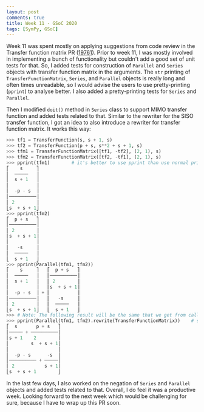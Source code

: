 ```yaml
---
layout: post
comments: true
title: Week 11 - GSoC 2020
tags: [SymPy, GSoC]
---
```


Week 11 was spent mostly on applying suggestions from code review in the Transfer function matrix PR ([19761](https://github.com/sympy/sympy/pull/19761)). Prior to week 11, I was mostly involved in implementing a bunch of
functionality but couldn't add a good set of unit tests for that. So, I added tests for construction of `Parallel` and `Series` objects with transfer function matrix in the
arguments. The `str` printing of `TransferFunctionMatrix`, `Series`, and `Parallel` objects is really long and often times unreadable, so I would advise the users to
use pretty-printing (`pprint`) to analyse better. I also added a pretty-printing tests for `Series` and `Parallel`.

Then I modified `doit()` method in `Series` class to support MIMO transfer function and added tests related to that. Similar to the rewriter for the SISO transfer function,
I got an idea to also introduce a rewriter for transfer function matrix. It works this way:

``` python
>>> tf1 = TransferFunction(s, s + 1, s)
>>> tf2 = TransferFunction(p + s, s**2 + s + 1, s)
>>> tfm1 = TransferFunctionMatrix([tf1, -tf2], (2, 1), s)
>>> tfm2 = TransferFunctionMatrix([tf2, -tf1], (2, 1), s)
>>> pprint(tfm1)        # it's better to use pprint than use normal printing.
⎡    s     ⎤
⎢  ─────   ⎥
⎢  s + 1   ⎥
⎢          ⎥
⎢  -p - s  ⎥
⎢──────────⎥
⎢ 2        ⎥
⎣s  + s + 1⎦
>>> pprint(tfm2)
⎡  p + s   ⎤
⎢──────────⎥
⎢ 2        ⎥
⎢s  + s + 1⎥
⎢          ⎥
⎢   -s     ⎥
⎢  ─────   ⎥
⎣  s + 1   ⎦
>>> pprint(Parallel(tfm1, tfm2))
⎡    s     ⎤   ⎡  p + s   ⎤
⎢  ─────   ⎥   ⎢──────────⎥
⎢  s + 1   ⎥   ⎢ 2        ⎥
⎢          ⎥   ⎢s  + s + 1⎥
⎢  -p - s  ⎥ + ⎢          ⎥
⎢──────────⎥   ⎢   -s     ⎥
⎢ 2        ⎥   ⎢  ─────   ⎥
⎣s  + s + 1⎦   ⎣  s + 1   ⎦
>>> # Note: The following result will be the same that we get from calling `.doit()`. To expand the internal objects, call `doit()` once again.
>>> pprint(Parallel(tfm1, tfm2).rewrite(TransferFunctionMatrix))    # similarly works for `Series` objects with transfer function matrix in the arguments.
⎡  s       p + s   ⎤
⎢───── + ──────────⎥
⎢s + 1    2        ⎥
⎢        s  + s + 1⎥
⎢                  ⎥
⎢  -p - s      -s  ⎥
⎢────────── + ─────⎥
⎢ 2           s + 1⎥
⎣s  + s + 1        ⎦
```
In the last few days, I also worked on the negation of `Series` and `Parallel` objects and added tests related to that.
Overall, I do feel it was a productive week. Looking forward to the next week which would be challenging for sure, because I have to wrap up this PR soon.
